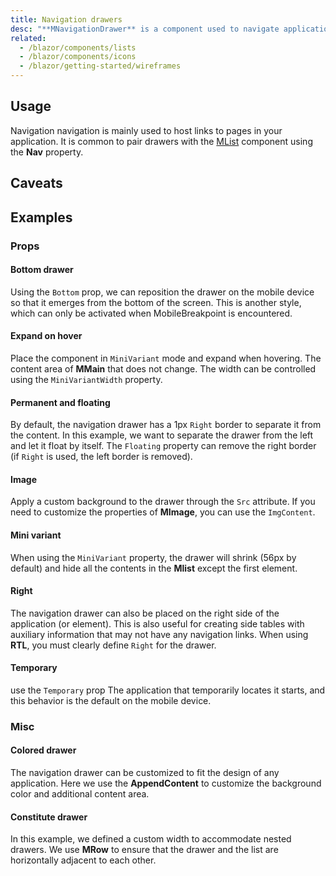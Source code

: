 ```yaml
---
title: Navigation drawers
desc: "**MNavigationDrawer** is a component used to navigate applications. It is usually wrapped and used in the **MCard** element."
related:
  - /blazor/components/lists
  - /blazor/components/icons
  - /blazor/getting-started/wireframes
---
```


## Usage

Navigation navigation is mainly used to host links to pages in your application. It is common to pair drawers with
the [MList](/blazor/components/lists) component using the **Nav** property.

<masa-example file="Examples.components.navigation_drawers.Usage"></masa-example>

## Caveats

<app-alert type="error" content="If you are using **MNavigationDrawer** with **App** property enabled, you don't need to use `Absolute` prop as in examples."></app-alert>

<app-alert type="info" content="The `ExpandOnHover` prop does not alter the content area of **MMain**. To have content area respond to `ExpandOnHover`, bind `OnMiniVariantUpdate` to a data prop."></app-alert>

## Examples

### Props

#### Bottom drawer

Using the `Bottom` prop, we can reposition the drawer on the mobile device so that it emerges from the bottom of the screen. This is another style, which can only be activated when MobileBreakpoint is encountered.

<masa-example file="Examples.components.navigation_drawers.Bottom"></masa-example>

#### Expand on hover

Place the component in `MiniVariant` mode and expand when hovering. The content area of **MMain** that does not change.
The width can be controlled using the `MiniVariantWidth` property.

<masa-example file="Examples.components.navigation_drawers.ExpandOnHover"></masa-example>

#### Permanent and floating

By default, the navigation drawer has a 1px `Right` border to separate it from the content. In this example, we want to
separate the drawer from the left and let it float by itself. The `Floating` property can remove the right border (if
`Right` is used, the left border is removed).

<masa-example file="Examples.components.navigation_drawers.Floating"></masa-example>

#### Image

Apply a custom background to the drawer through the `Src` attribute. If you need to customize the properties
of **MImage**, you can use the `ImgContent`.

<masa-example file="Examples.components.navigation_drawers.Image"></masa-example>

#### Mini variant

When using the `MiniVariant` property, the drawer will shrink (56px by default) and hide all the contents in the **Mlist**
except the first element.

<masa-example file="Examples.components.navigation_drawers.Mini"></masa-example>

#### Right

The navigation drawer can also be placed on the right side of the application (or element). This is also useful for
creating side tables with auxiliary information that may not have any navigation links. When using **RTL**, you must clearly
define `Right` for the drawer.

<masa-example file="Examples.components.navigation_drawers.Right"></masa-example>

#### Temporary

use the `Temporary` prop The application that temporarily locates it starts, and this behavior is the default on the mobile device.

<masa-example file="Examples.components.navigation_drawers.Temporary"></masa-example>

### Misc

#### Colored drawer

The navigation drawer can be customized to fit the design of any application. Here we use the **AppendContent** to customize
the background color and additional content area.

<masa-example file="Examples.components.navigation_drawers.Color"></masa-example>

#### Constitute drawer

In this example, we defined a custom width to accommodate nested drawers. We use **MRow** to ensure that the drawer and
the list are horizontally adjacent to each other.

<masa-example file="Examples.components.navigation_drawers.Constitute"></masa-example>